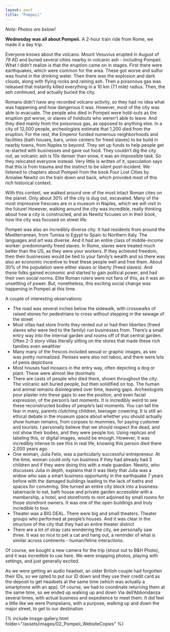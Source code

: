 ```yaml
---
layout: post
title: "Pompeii"
---
```


_Note: Photos are below!_

**Wednesday was all about Pompeii.** A 2-hour train ride from Rome, we made it a day trip.

Everyone knows about the volcano. Mount Vesuvius erupted in August of 79 AD and buried several cities nearby in volcanic ash - including Pompeii. What I didn’t realize is that the eruption came on in stages. First there were earthquakes, which were common for the area. These got worse and sulfur was found in the drinking water. Then there was the explosion and dark clouds, along with flying rocks and raining ash. Then a poisonous gas was released that instantly killed everything in a 10 km (7.1 mile) radius. Then, the ash continued, and actually buried the city.

Romans didn’t have any recorded volcano activity, so they had no idea what was happening and how dangerous it was. However, most of the city was able to evacuate. The people who died in Pompeii were hold-outs as the eruption got worse, or slaves of holdouts who weren’t able to leave. And they died mainly from the poisonous gas, as opposed to anything else. In a city of 12,000 people, archeologists estimate that 1,200 died from the eruption. For the rest, the Emperor funded numerous neighborhoods and facilities (bath houses, bars, union centers for freed slaves) to be build in nearby towns, from Naples to beyond. They set up funds to help people get re-started with businesses and gave out food. They couldn’t dig the city out, as volcanic ash is 10x denser than snow, it was an impossible task. So they relocated everyone instead. Very little is written of it, speculation says that this is from trauma and the instinct to be silent post-incident. We listened to chapters about Pompeii from the book Four Lost Cities by Annalee Newitz on the train down and back, which provided most of this rich historical context.

With this context, we walked around one of the most intact Roman cites on the planet. Only about 30% of the city is dug out, excavated. Many of the most impressive frescoes are in a museum in Naples, which we will visit in the future! However, walking around the city was incredible, really thinking about how a city is constructed, and as Newitz focuses on in their book, how the city was focused on street life.

Pompeii was also an incredibly diverse city. It had residents from around the Mediterranean, from Tunisia to Egypt to Spain to Northern Italy. The languages and art was diverse. And it had an entire class of middle-income worker: predominantly freed slaves. In Rome, slaves were treated much better than the US, as they were your workers. If they achieved freedom, then their businesses would be tied to your family’s wealth and so there was also an economic incentive to treat these people well and free them. About 30% of the population were either slaves or liberty (freed slaves). And these folks gained economic and started to gain political power, and had their own social norms. Elite Roman rulers were not fans of this, as it was an unsettling of power. But, nonetheless, this exciting social change was happening in Pompeii at this time.

A couple of interesting observations:

- The road was several inches below the sidewalk, with crosswalks of raised stones for pedestrians to cross without stepping in the sewage of the street
- Most villas had store fronts they rented out or had their liberties (freed slaves who were tied to the family) run businesses from. There’s a small entry way into the internal garden and rooms off of that central garden. Often 2-3 story villas literally sitting on the stores that made these rich families even wealthier
- Many many of the frescos included sexual or graphic images, as sex was pretty normalized. Penises were also not taboo, and there were lots of penis depictions
- Most houses had mosaics in the entry way, often depicting a dog or plant. These were almost like doormats
- There are casts of people who died there, shown throughout the city. The volcanic ash buried people, but then solidified on top. The human and animal remains disintegrated over time, leaving gaps. Archeologists pour plaster into these gaps to see the position, and even facial expression, of the person’s last moments. It is incredibly weird to see these reconstructed bodies of people’s last moments. You can tell the fear in many, parents clutching children, teenager cowering. It is still an ethical debate in the museum space about whether you should actually show human remains, from corpses to mummies, for paying customer and tourists. I personally believe that we should respect the dead, and not show their bodies, and they were people too. Using replicas and labeling this, or digital images, would be enough. However, it was incredibly intense to see this in real life, knowing this person died there 2,000 years ago.
- One woman, Julia Felix, was a particularly successful entrepreneur. At the time, woman could only run business if they had already had 3 children and if they were doing this with a male guardian. Newitz, who discusses Julia in depth, explains that it was likely that Julia was a widow who saw a smart business opportunity in the earthquake 7 years before with the damaged buildings leading to the lack of baths and spaces for convening. She turned an entire city block into a business: tabernacle to eat, bath house and private garden accessible with a membership, a hotel, and storefronts to rent adjoined by small rooms for those storefront owners. It was one of the open buildings and truly incredible to tour.
- Theater was a BIG DEAL. There were big and small theaters. Theater groups who performed at people’s houses. And it was clear in the structure of the city that they had an entire theater district
- There are a lot of stray cats wondering the city, we personally saw three. It was so nice to pet a cat and hang out, a reminder of what is similar across continents - human/feline interactions.

Of course, we bought a new camera for the trip (shout out to B&H Photo), and it was incredible to use here. We were snapping photos, playing with settings, and just generally excited.

As we were getting an audio headset, an older British couple had forgotten their IDs, so we opted to put our ID down and they use their credit card as the deposit to get headsets at the same time (which was actually a smartphone with an app). Of course, we had to coordinate returning them at the same time, so we ended up walking up and down Via dell’Abbondanza several times, with actual business and expedience to meet them. It did feel a little like we were Pompeiians, with a purpose, walking up and down the major street, to get to our destination.

{% include image-gallery.html folder="/assets/images/02_Pompeii_WebsiteCopies" %}
